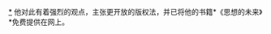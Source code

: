 [*](14_Chapter_Five_Connect_.xhtml#footnote-010-backlink) 他对此有着强烈的观点，主张更开放的版权法，并已将他的书籍*《思想的未来》*免费提供在网上。
